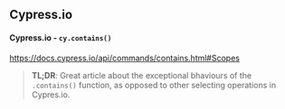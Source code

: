 ## Cypress.io

#### Cypress.io - `cy.contains()`

https://docs.cypress.io/api/commands/contains.html#Scopes

> **TL;DR**: Great article about the exceptional bhaviours of the `.contains()` function, as opposed to other selecting operations in Cypres.io.
